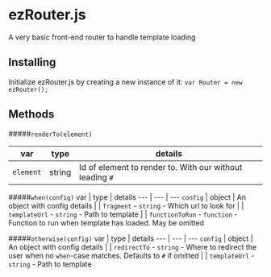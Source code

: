 # ezRouter.js
A very basic front-end router to handle template loading

## Installing
Initialize ezRouter.js by creating a new instance of it:
`var Router = new ezRouter();`

## Methods
#####`renderTo(element)`

var | type | details
--- | --- | ---
`element` | string | Id of element to render to. With our without leading `#`

#####`when(config)`
var | type | details
--- | --- | ---
`config` | object | An object with config details
 | | `fragment` - `string` - Which url to look for
 | | `templateUrl` - `string` - Path to template
 | | `functionToRun` - `function` - Function to run when template has loaded. May be omitted

#####`otherwise(config)`
var | type | details
--- | --- | ---
`config` | object | An object with config details
 | | `redirectTo` - `string` - Where to redirect the user when no `when`-case matches. Defaults to `#` if omitted
 | | `templateUrl` - `string` - Path to template
